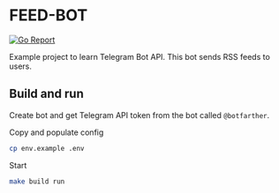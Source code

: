 # FEED-BOT

[![Go Report](https://goreportcard.com/badge/github.com/tetafro/feed-bot)](https://goreportcard.com/report/github.com/tetafro/feed-bot)

Example project to learn Telegram Bot API. This bot sends RSS feeds
to users.

## Build and run

Create bot and get Telegram API token from the bot called `@botfarther`.

Copy and populate config
```sh
cp env.example .env
```

Start
```sh
make build run
```
